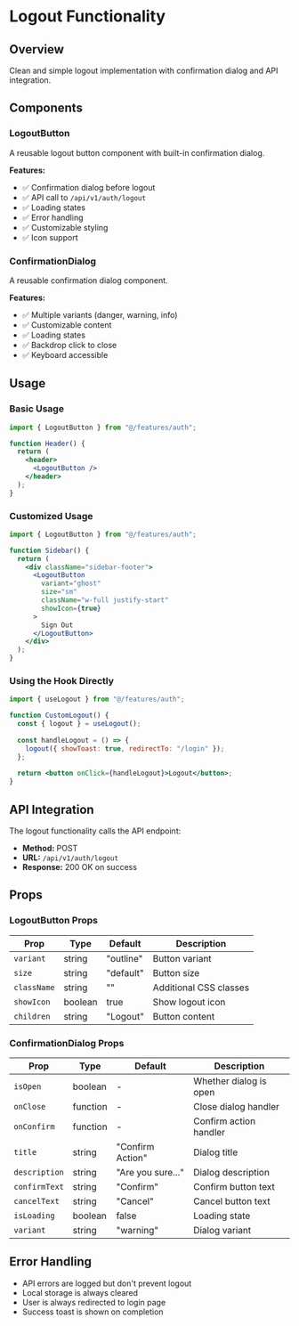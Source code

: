 # Logout Functionality

## Overview
Clean and simple logout implementation with confirmation dialog and API integration.

## Components

### LogoutButton
A reusable logout button component with built-in confirmation dialog.

**Features:**
- ✅ Confirmation dialog before logout
- ✅ API call to `/api/v1/auth/logout`
- ✅ Loading states
- ✅ Error handling
- ✅ Customizable styling
- ✅ Icon support

### ConfirmationDialog
A reusable confirmation dialog component.

**Features:**
- ✅ Multiple variants (danger, warning, info)
- ✅ Customizable content
- ✅ Loading states
- ✅ Backdrop click to close
- ✅ Keyboard accessible

## Usage

### Basic Usage
```jsx
import { LogoutButton } from "@/features/auth";

function Header() {
  return (
    <header>
      <LogoutButton />
    </header>
  );
}
```

### Customized Usage
```jsx
import { LogoutButton } from "@/features/auth";

function Sidebar() {
  return (
    <div className="sidebar-footer">
      <LogoutButton 
        variant="ghost"
        size="sm"
        className="w-full justify-start"
        showIcon={true}
      >
        Sign Out
      </LogoutButton>
    </div>
  );
}
```

### Using the Hook Directly
```jsx
import { useLogout } from "@/features/auth";

function CustomLogout() {
  const { logout } = useLogout();
  
  const handleLogout = () => {
    logout({ showToast: true, redirectTo: "/login" });
  };
  
  return <button onClick={handleLogout}>Logout</button>;
}
```

## API Integration

The logout functionality calls the API endpoint:
- **Method:** POST
- **URL:** `/api/v1/auth/logout`
- **Response:** 200 OK on success

## Props

### LogoutButton Props
| Prop | Type | Default | Description |
|------|------|---------|-------------|
| `variant` | string | "outline" | Button variant |
| `size` | string | "default" | Button size |
| `className` | string | "" | Additional CSS classes |
| `showIcon` | boolean | true | Show logout icon |
| `children` | string | "Logout" | Button content |

### ConfirmationDialog Props
| Prop | Type | Default | Description |
|------|------|---------|-------------|
| `isOpen` | boolean | - | Whether dialog is open |
| `onClose` | function | - | Close dialog handler |
| `onConfirm` | function | - | Confirm action handler |
| `title` | string | "Confirm Action" | Dialog title |
| `description` | string | "Are you sure..." | Dialog description |
| `confirmText` | string | "Confirm" | Confirm button text |
| `cancelText` | string | "Cancel" | Cancel button text |
| `isLoading` | boolean | false | Loading state |
| `variant` | string | "warning" | Dialog variant |

## Error Handling

- API errors are logged but don't prevent logout
- Local storage is always cleared
- User is always redirected to login page
- Success toast is shown on completion
